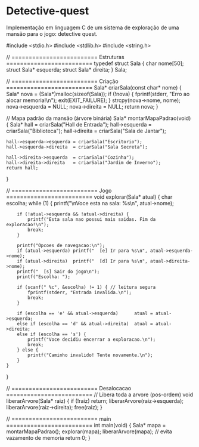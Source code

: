 # Detective-quest
Implementação em linguagem C de um sistema de exploração de uma mansão para o jogo: detective quest.

#include <stdio.h>
#include <stdlib.h>
#include <string.h>

// ========================= Estruturas =========================
typedef struct Sala {
    char nome[50];
    struct Sala* esquerda;
    struct Sala* direita;
} Sala;

// ========================= Criação =========================
Sala* criarSala(const char* nome) {
    Sala* nova = (Sala*)malloc(sizeof(Sala));
    if (!nova) {
        fprintf(stderr, "Erro ao alocar memoria!\n");
        exit(EXIT_FAILURE);
    }
    strcpy(nova->nome, nome);
    nova->esquerda = NULL;
    nova->direita  = NULL;
    return nova;
}

// Mapa padrão da mansão (árvore binária)
Sala* montarMapaPadrao(void) {
    Sala* hall = criarSala("Hall de Entrada");
    hall->esquerda = criarSala("Biblioteca");
    hall->direita  = criarSala("Sala de Jantar");

    hall->esquerda->esquerda = criarSala("Escritorio");
    hall->esquerda->direita  = criarSala("Sala Secreta");

    hall->direita->esquerda  = criarSala("Cozinha");
    hall->direita->direita   = criarSala("Jardim de Inverno");
    return hall;
}

// ========================= Jogo =========================
void explorar(Sala* atual) {
    char escolha;
    while (1) {
        printf("\nVoce esta na sala: %s\n", atual->nome);

        if (!atual->esquerda && !atual->direita) {
            printf("Esta sala nao possui mais saidas. Fim da exploracao!\n");
            break;
        }

        printf("Opcoes de navegacao:\n");
        if (atual->esquerda) printf("  [e] Ir para %s\n", atual->esquerda->nome);
        if (atual->direita)  printf("  [d] Ir para %s\n", atual->direita->nome);
        printf("  [s] Sair do jogo\n");
        printf("Escolha: ");

        if (scanf(" %c", &escolha) != 1) { // leitura segura
            fprintf(stderr, "Entrada invalida.\n");
            break;
        }

        if (escolha == 'e' && atual->esquerda)      atual = atual->esquerda;
        else if (escolha == 'd' && atual->direita)  atual = atual->direita;
        else if (escolha == 's') {
            printf("Voce decidiu encerrar a exploracao.\n");
            break;
        } else {
            printf("Caminho invalido! Tente novamente.\n");
        }
    }
}

// ========================= Desalocacao =========================
// Libera toda a arvore (pos-ordem)
void liberarArvore(Sala* raiz) {
    if (!raiz) return;
    liberarArvore(raiz->esquerda);
    liberarArvore(raiz->direita);
    free(raiz);
}

// ========================= main =========================
int main(void) {
    Sala* mapa = montarMapaPadrao();
    explorar(mapa);
    liberarArvore(mapa); // evita vazamento de memoria
    return 0;
}
